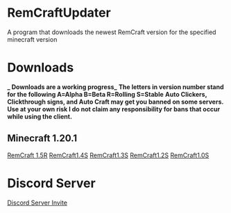 ﻿# RemCraftUpdater
A program that downloads the newest RemCraft version for the specified minecraft version
# Downloads
**_ Downloads are a working progress_**
**The letters in version number stand for the following A=Alpha B=Beta R=Rolling S=Stable**
**Auto Clickers, Clickthrough signs, and Auto Craft may get you banned on some servers. Use at your own risk I do not claim any responsibility for bans that occur while using the client.**
## Minecraft 1.20.1
[RemCraft 1.5R](gnu.org)
[RemCraft1.4S](gnu.org)
[RemCraft1.3S](gnu.org)
[RemCraft1.2S](gnu.org)
[RemCraft1.0S](gnu.org)
# Discord Server
[Discord Server Invite](https://discord.gg/9DhC4WxtVR)
